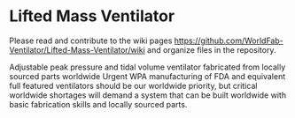 # Lifted Mass Ventilator
Please read and contribute to the wiki pages
https://github.com/WorldFab-Ventilator/Lifted-Mass-Ventilator/wiki
and organize files in the repository.

Adjustable peak pressure and tidal volume ventilator fabricated from locally sourced parts worldwide
Urgent WPA  manufacturing of FDA and equivalent full featured ventilators should be our worldwide priority, but critical worldwide shortages will demand a system that can be built worldwide with basic fabrication skills and locally sourced  parts.

